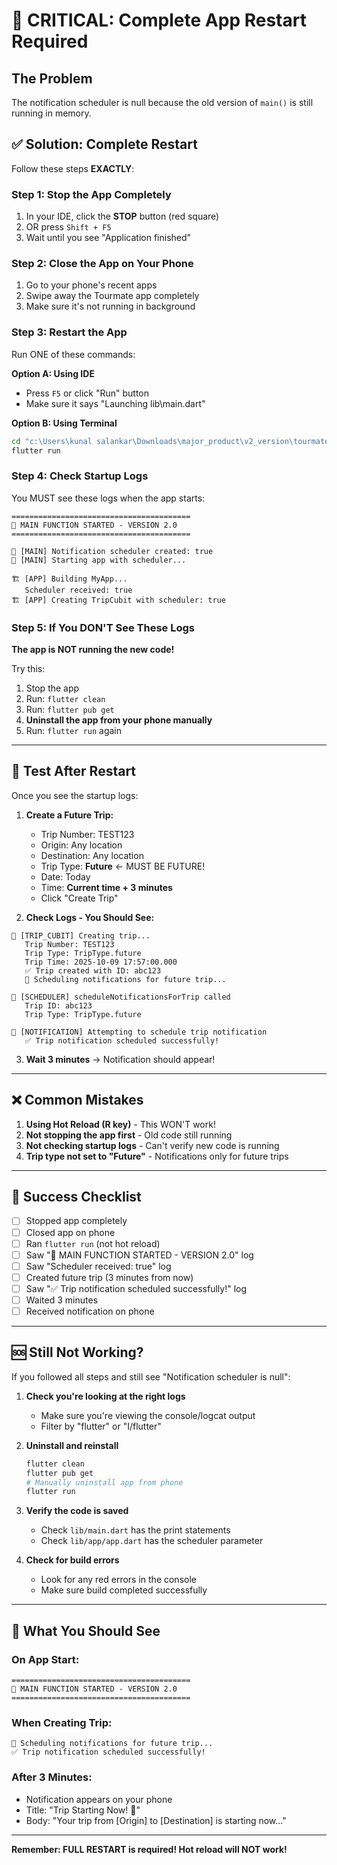# 🔴 CRITICAL: Complete App Restart Required

## The Problem
The notification scheduler is null because the old version of `main()` is still running in memory.

## ✅ Solution: Complete Restart

Follow these steps **EXACTLY**:

### Step 1: Stop the App Completely
1. In your IDE, click the **STOP** button (red square)
2. OR press `Shift + F5`
3. Wait until you see "Application finished"

### Step 2: Close the App on Your Phone
1. Go to your phone's recent apps
2. Swipe away the Tourmate app completely
3. Make sure it's not running in background

### Step 3: Restart the App
Run ONE of these commands:

**Option A: Using IDE**
- Press `F5` or click "Run" button
- Make sure it says "Launching lib\main.dart"

**Option B: Using Terminal**
```bash
cd "c:\Users\kunal salankar\Downloads\major_product\v2_version\tourmate"
flutter run
```

### Step 4: Check Startup Logs
You MUST see these logs when the app starts:

```
========================================
🚀 MAIN FUNCTION STARTED - VERSION 2.0
========================================

🔧 [MAIN] Notification scheduler created: true
🔧 [MAIN] Starting app with scheduler...

🏗️ [APP] Building MyApp...
   Scheduler received: true
🏗️ [APP] Creating TripCubit with scheduler: true
```

### Step 5: If You DON'T See These Logs

**The app is NOT running the new code!**

Try this:
1. Stop the app
2. Run: `flutter clean`
3. Run: `flutter pub get`
4. **Uninstall the app from your phone manually**
5. Run: `flutter run` again

---

## 🧪 Test After Restart

Once you see the startup logs:

1. **Create a Future Trip:**
   - Trip Number: TEST123
   - Origin: Any location
   - Destination: Any location
   - Trip Type: **Future** ← MUST BE FUTURE!
   - Date: Today
   - Time: **Current time + 3 minutes**
   - Click "Create Trip"

2. **Check Logs - You Should See:**
```
🚀 [TRIP_CUBIT] Creating trip...
   Trip Number: TEST123
   Trip Type: TripType.future
   Trip Time: 2025-10-09 17:57:00.000
   ✅ Trip created with ID: abc123
   📲 Scheduling notifications for future trip...

🔔 [SCHEDULER] scheduleNotificationsForTrip called
   Trip ID: abc123
   Trip Type: TripType.future

📅 [NOTIFICATION] Attempting to schedule trip notification
   ✅ Trip notification scheduled successfully!
```

3. **Wait 3 minutes** → Notification should appear!

---

## ❌ Common Mistakes

1. **Using Hot Reload (R key)** - This WON'T work!
2. **Not stopping the app first** - Old code still running
3. **Not checking startup logs** - Can't verify new code is running
4. **Trip type not set to "Future"** - Notifications only for future trips

---

## 🎯 Success Checklist

- [ ] Stopped app completely
- [ ] Closed app on phone
- [ ] Ran `flutter run` (not hot reload)
- [ ] Saw "🚀 MAIN FUNCTION STARTED - VERSION 2.0" log
- [ ] Saw "Scheduler received: true" log
- [ ] Created future trip (3 minutes from now)
- [ ] Saw "✅ Trip notification scheduled successfully!" log
- [ ] Waited 3 minutes
- [ ] Received notification on phone

---

## 🆘 Still Not Working?

If you followed all steps and still see "Notification scheduler is null":

1. **Check you're looking at the right logs**
   - Make sure you're viewing the console/logcat output
   - Filter by "flutter" or "I/flutter"

2. **Uninstall and reinstall**
   ```bash
   flutter clean
   flutter pub get
   # Manually uninstall app from phone
   flutter run
   ```

3. **Verify the code is saved**
   - Check `lib/main.dart` has the print statements
   - Check `lib/app/app.dart` has the scheduler parameter

4. **Check for build errors**
   - Look for any red errors in the console
   - Make sure build completed successfully

---

## 📱 What You Should See

### On App Start:
```
========================================
🚀 MAIN FUNCTION STARTED - VERSION 2.0
========================================
```

### When Creating Trip:
```
📲 Scheduling notifications for future trip...
✅ Trip notification scheduled successfully!
```

### After 3 Minutes:
- Notification appears on your phone
- Title: "Trip Starting Now! 🚀"
- Body: "Your trip from [Origin] to [Destination] is starting now..."

---

**Remember: FULL RESTART is required! Hot reload will NOT work!**
